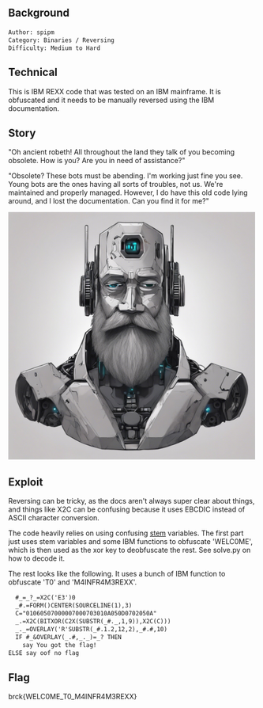 ## Background

    Author: spipm
    Category: Binaries / Reversing
    Difficulty: Medium to Hard

## Technical

This is IBM REXX code that was tested on an IBM mainframe. It is obfuscated and it needs to be manually reversed using the IBM documentation.

## Story

"Oh ancient robeth! All throughout the land they talk of you becoming obsolete. How is you? Are you in need of assistance?"

"Obsolete? These bots must be abending. I'm working just fine you see. Young bots are the ones having all sorts of troubles, not us. We're maintained and properly managed. However, I do have this old code lying around, and I lost the documentation. Can you find it for me?"

<img src="./old_robot.jpg" width="500">

## Exploit

Reversing can be tricky, as the docs aren't always super clear about things, and things like X2C can be confusing because it uses EBCDIC instead of ASCII character conversion. 

The code heavily relies on using confusing [stem](https://www.ibm.com/docs/en/cics-ts/6.1?topic=stems-using) variables. The first part just uses stem variables and some IBM functions to obfuscate 'WELC0ME', which is then used as the xor key to deobfuscate the rest. See solve.py on how to decode it.

The rest looks like the following. It uses a bunch of IBM function to obfuscate 'T0' and 'M4INFR4M3REXX'.

```
  #_=_?_=X2C('E3')0
  _#.=FORM()CENTER(SOURCELINE(1),3)
  C="01060507000007000703010A050D0702050A"
  _.=X2C(BITXOR(C2X(SUBSTR(_#._,1,9)),X2C(C)))
  _._=OVERLAY('R'SUBSTR(_#.1.2,12,2),_#.#,10)
  IF #_&OVERLAY(_.#,_._)=_? THEN
    say You got the flag!
ELSE say oof no flag
```

## Flag

brck{WELC0ME_T0_M4INFR4M3REXX}
